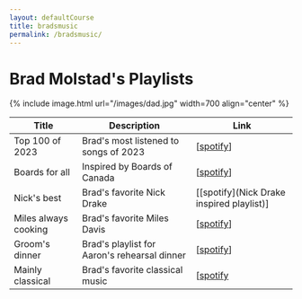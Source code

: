 ```yaml
---
layout: defaultCourse
title: bradsmusic
permalink: /bradsmusic/
---
```


# Brad Molstad's Playlists 

{% include image.html url="/images/dad.jpg" width=700 align="center" %}

| Title | Description | Link | 
| -------- | ------- | ------- |
| Top 100 of 2023 | Brad's most listened to songs of 2023 |  [[spotify](https://open.spotify.com/playlist/37i9dQZF1Fa1IIVtEpGUcU?si=8b6669a081db43dd)] |  
| Boards for all | Inspired by Boards of Canada | [[spotify](https://open.spotify.com/playlist/0PoYaJX9Kx0H8V695YRO8k?si=dc67627f12874feb)] |  
|Nick's best |  Brad's favorite Nick Drake | [[spotify](Nick Drake inspired playlist)] |  
| Miles always cooking | Brad's favorite Miles Davis | [[spotify](https://open.spotify.com/playlist/1WcMNBg0Z7ks98yAhGTTU4?si=399803bdd933430c)] |  
| Groom's dinner | Brad's playlist for Aaron's rehearsal dinner | [[spotify](https://open.spotify.com/playlist/6NrsjZjWbFAPJds1192AG2?si=817b534cac104534)] |  
| Mainly classical | Brad's favorite classical music | [[spotify](https://open.spotify.com/playlist/6v0XNYhAFmKCuIjab5TyJz?si=461c4e42285c4565) |  

 

